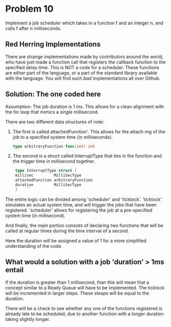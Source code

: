 # Problem 10

Implement a job scheduler which takes in a function f and an integer n, and calls f after n milliseconds.

## Red Herring Implementations

There are strange implementations made by contributors around the world, who have just made a function call  that registers the callback function to the specified delay time. This is NOT a code for a scheduler. These functions are either part of the language, or a part of the standard library available with the language. You will find such *bad* implementations all over Github.

## Solution: The one coded here

Assumption: The job duration is 1 ms. This allows for a clean alignment with the for loop that mimics a *single* millisecond.

There are two different data structures of note:

1. The first is called  attachedFunction'. This allows for the attach-ing of the job to a specified system time (in milliseconds).

   ```Go
   type arbitraryFunction func(int) int
   ```

2. The second is a struct called InterruptType that ties in the function and the trigger time in millisecond together.

   ```Go
    type InterruptType struct {
    millisec         MilliSecType
    attachedFunction arbitraryFunction
    duration         MilliSecType
    }   ```

The entire logic can be divided among 'scheduler' and 'ticktock'.
'ticktock' simulates an actual system time, and will trigger the jobs that have been registered.
'scheduler' allows for registering the job at a pre-specified system time (in millisecond).

And finally, the main portion consists of declaring two functions that will be called at regular times during the time interval of a second.


Here the duration will be assigned a value of 1 for a more simplified understanding of the code.

## What would a solution with a job 'duration' > 1ms entail

If the duration is greater than 1 millisecond, than this will mean that a concept similar to a Ready Queue will have to be implemented.
The ticktock will be incremented in larger steps. These steaps will be equal to the duration.

There will be a check to see whether any one of the functions registered is already late to be scheduled, due to another function with a longer duration taking slightly longer.

